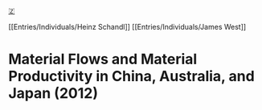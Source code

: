[🇿](zotero://select/library/items/HR3MNU3F)

[[Entries/Individuals/Heinz Schandl]] [[Entries/Individuals/James West]] 
# Material Flows and Material Productivity in China, Australia, and Japan (2012)

